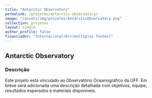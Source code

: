 ```yaml
---
title: "Antarctic Observatory"
permalink: /projetos/antarctic-observatory/
image: "/assets/img/projetos/AntarcticObservatory.png"
collection: projetos
layout: single
author_profile: false
financiador: "Internacional<br>(multiplas fontes)"
---
```


## Antarctic Observatory



### Descrição

Este projeto está vinculado ao Observatório Oceanográfico da UFF. Em breve será adicionada uma descrição detalhada com objetivos, equipe, resultados esperados e materiais disponíveis.
